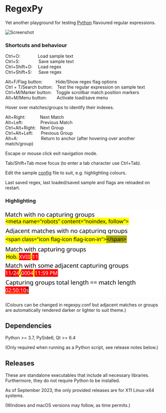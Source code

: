 # RegexPy

Yet another playground for testing <ins>Python</ins> flavoured regular expressions.

![Screenshot](./screenshots/regexpy.gif)

### Shortcuts and behaviour

Ctrl+O:&emsp;&emsp;&emsp;&emsp;Load sample text<br/>
Ctrl+S:&emsp;&emsp;&emsp;&emsp; Save sample text<br/>
Ctrl+Shift+O:&emsp; Load regex<br/>
Ctrl+Shift+S:&emsp;&ensp;Save regex<br/>

Alt+F/Flag button:&emsp;&emsp;&emsp;Hide/Show regex flag options<br/>
Ctrl + T/Search button:&emsp;Test the regular expression on sample text<br/> 
Ctrl+M/Marker button:&emsp;Toggle scrollbar match position markers<br/>
Alt+M/Menu button:&emsp;&emsp; Activate load/save menu<br/>

Hover over matches/groups to identify their indexes.

Alt+Right:&emsp;&emsp;&emsp; Next Match<br/>
Alt+Left:&emsp;&emsp;&emsp;&emsp;Previous Match<br/>
Ctrl+Alt+Right:&emsp;Next Group<br/>
Ctrl+Alt+Left:&emsp;&ensp;&nbsp;Previous Group<br/>
Alt+A:&emsp;&emsp;&emsp;&emsp;&emsp; Return to anchor (after hovering over another match/group)<br/>


Escape or mouse click exit navigation mode.

Tab/Shift+Tab move focus (to enter a tab character use Ctrl+Tab).

Edit the sample [config](./regexpy.conf) file to suit, e.g. highlighting colours.

Last saved regex, last loaded/saved sample and flags are reloaded on restart.

### Highlighting

![Screenshot](./screenshots/highlighting.png)

(Colours can be changed in regexpy.conf but adjacent matches or groups<br/>are automatically rendered darker or lighter to suit theme.)

## Dependencies

Python >= 3.7, PySide6, Qt >= 6.4

(Only required when running as a Python script, see release notes below.)

## Releases

These are standalone executables that include all necessary libraries.<br/>Furthermore, they do not require Python to be installed.

As of September 2023, the only provided releases are for X11 Linux-x64 systems.

(Windows and macOS versions may follow, as time permits.)
